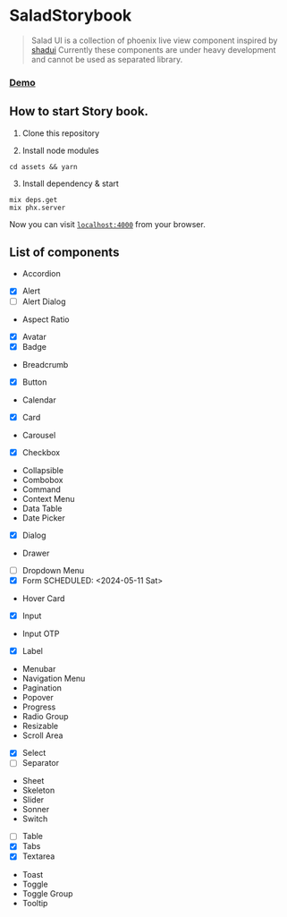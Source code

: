 # SaladStorybook

> Salad UI is a collection of phoenix live view component inspired by [shadui](https://ui.shadcn.com/)
> Currently these components are under heavy development and cannot be used as separated library.

### [Demo](https://salad-storybook.fly.dev/)

## How to start Story book.

1. Clone this repository

2. Install node modules

`cd assets && yarn`

3. Install dependency & start
```
mix deps.get
mix phx.server
```

Now you can visit [`localhost:4000`](http://localhost:4000) from your browser.

## List of components

- Accordion
- [x] Alert
- [ ] Alert Dialog
- Aspect Ratio
- [x] Avatar
- [x] Badge
- Breadcrumb
- [x] Button
- Calendar
- [x] Card
- Carousel
- [x] Checkbox
- Collapsible
- Combobox
- Command
- Context Menu
- Data Table
- Date Picker
- [x] Dialog
- Drawer
- [ ] Dropdown Menu
- [x] Form
  SCHEDULED: <2024-05-11 Sat>  
- Hover Card
- [x] Input
- Input OTP
- [x] Label
- Menubar
- Navigation Menu
- Pagination
- Popover
- Progress
- Radio Group
- Resizable
- Scroll Area
- [x] Select
- [ ] Separator
- Sheet
- Skeleton
- Slider
- Sonner
- Switch
- [ ] Table
- [x] Tabs
- [x] Textarea
- Toast
- Toggle
- Toggle Group
- Tooltip

